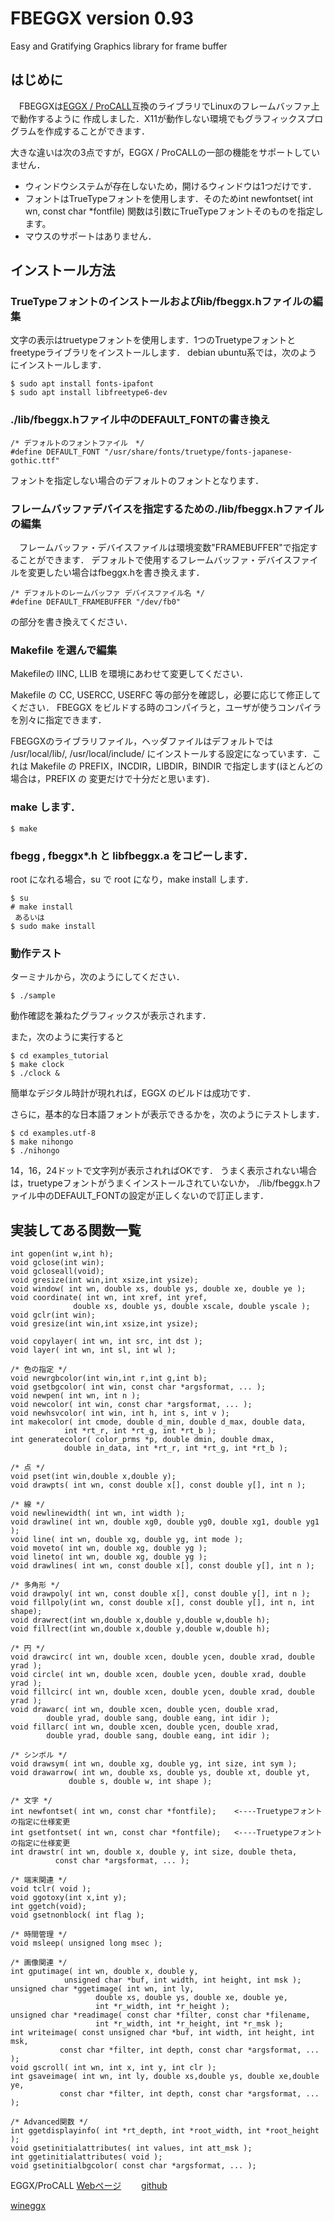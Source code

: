 # FBEGGX  version 0.93
Easy and Gratifying Graphics library for frame buffer

## はじめに

　FBEGGXは[EGGX / ProCALL](http://www.ir.isas.jaxa.jp/~cyamauch/eggx_procall/)互換のライブラリでLinuxのフレームバッファ上で動作するように
作成しました．X11が動作しない環境でもグラフィックスプログラムを作成することができます．

大きな違いは次の3点ですが，EGGX / ProCALLの一部の機能をサポートしていません．
- ウィンドウシステムが存在しないため，開けるウィンドウは1つだけです．
- フォントはTrueTypeフォントを使用します．そのためint newfontset( int wn, const char *fontfile) 関数は引数にTrueTypeフォントそのものを指定します。
- マウスのサポートはありません．

## インストール方法

### TrueTypeフォントのインストールおよびlib/fbeggx.hファイルの編集

文字の表示はtruetypeフォントを使用します．1つのTruetypeフォントとfreetypeライブラリをインストールします．
debian ubuntu系では，次のようにインストールします．
```
$ sudo apt install fonts-ipafont
$ sudo apt install libfreetype6-dev
```

### ./lib/fbeggx.hファイル中のDEFAULT_FONTの書き換え
```
/* デフォルトのフォントファイル　*/
#define DEFAULT_FONT "/usr/share/fonts/truetype/fonts-japanese-gothic.ttf"
```
  フォントを指定しない場合のデフォルトのフォントとなります．

### フレームバッファデバイスを指定するための./lib/fbeggx.hファイルの編集

  　フレームバッファ・デバイスファイルは環境変数"FRAMEBUFFER"で指定することができます．
   デフォルトで使用するフレームバッファ・デバイスファイルを変更したい場合はfbeggx.hを書き換えます．
```
/* デフォルトのレームバッファ デバイスファイル名 */
#define DEFAULT_FRAMEBUFFER "/dev/fb0"
```
  の部分を書き換えてください．

### Makefile を選んで編集

Makefileの IINC, LLIB を環境にあわせて変更してください．

Makefile の CC, USERCC, USERFC 等の部分を確認し，必要に応じて修正してください．
FBEGGX をビルドする時のコンパイラと，ユーザが使うコンパイラを別々に指定できます．

FBEGGXのライブラリファイル，ヘッダファイルはデフォルトでは /usr/local/lib/,
/usr/local/include/ にインストールする設定になっています．これは Makefile 
の PREFIX，INCDIR，LIBDIR，BINDIR で指定します(ほとんどの場合は，PREFIX の
変更だけで十分だと思います)．


### make します．
```
$ make
```
### fbegg , fbeggx*.h と libfbeggx.a をコピーします．

root になれる場合，su で root になり，make install します．
```
$ su
# make install
 あるいは
$ sudo make install
```


### 動作テスト

ターミナルから，次のようにしてください．
```
$ ./sample
```
動作確認を兼ねたグラフィックスが表示されます．
  
また，次のように実行すると
```
$ cd examples_tutorial
$ make clock
$ ./clock &
```

簡単なデジタル時計が現れれば，EGGX のビルドは成功です．

さらに，基本的な日本語フォントが表示できるかを，次のようにテストします．
```
$ cd examples.utf-8
$ make nihongo
$ ./nihongo
```
14，16，24ドットで文字列が表示されればOKです．
うまく表示されない場合は，truetypeフォントがうまくインストールされていないか，
./lib/fbeggx.hファイル中のDEFAULT_FONTの設定が正しくないので訂正します．



## 実装してある関数一覧
```
int gopen(int w,int h);
void gclose(int win);
void gcloseall(void);
void gresize(int win,int xsize,int ysize);
void window( int wn, double xs, double ys, double xe, double ye );
void coordinate( int wn, int xref, int yref,
		      double xs, double ys, double xscale, double yscale );
void gclr(int win);
void gresize(int win,int xsize,int ysize);

void copylayer( int wn, int src, int dst );
void layer( int wn, int sl, int wl );

/* 色の指定 */
void newrgbcolor(int win,int r,int g,int b);
void gsetbgcolor( int win, const char *argsformat, ... );
void newpen( int wn, int n );
void newcolor( int win, const char *argsformat, ... );
void newhsvcolor( int win, int h, int s, int v );
int makecolor( int cmode, double d_min, double d_max, double data,
		    int *rt_r, int *rt_g, int *rt_b );
int generatecolor( color_prms *p, double dmin, double dmax,
			double in_data, int *rt_r, int *rt_g, int *rt_b );
            
/* 点 */
void pset(int win,double x,double y);
void drawpts( int wn, const double x[], const double y[], int n );

/* 線 */
void newlinewidth( int wn, int width );
void drawline( int wn, double xg0, double yg0, double xg1, double yg1 );
void line( int wn, double xg, double yg, int mode );
void moveto( int wn, double xg, double yg );
void lineto( int wn, double xg, double yg );
void drawlines( int wn, const double x[], const double y[], int n );

/* 多角形 */
void drawpoly( int wn, const double x[], const double y[], int n );
void fillpoly(int wn, const double x[], const double y[], int n, int shape);
void drawrect(int wn,double x,double y,double w,double h);
void fillrect(int wn,double x,double y,double w,double h);

/* 円 */
void drawcirc( int wn, double xcen, double ycen, double xrad, double yrad );
void circle( int wn, double xcen, double ycen, double xrad, double yrad );
void fillcirc( int wn, double xcen, double ycen, double xrad, double yrad );
void drawarc( int wn, double xcen, double ycen, double xrad, 
		double yrad, double sang, double eang, int idir );
void fillarc( int wn, double xcen, double ycen, double xrad, 
		double yrad, double sang, double eang, int idir );

/* シンボル */
void drawsym( int wn, double xg, double yg, int size, int sym );
void drawarrow( int wn, double xs, double ys, double xt, double yt, 
		     double s, double w, int shape );

/* 文字 */
int newfontset( int wn, const char *fontfile);    <----Truetypeフォントの指定に仕様変更
int gsetfontset( int wn, const char *fontfile);   <----Truetypeフォントの指定に仕様変更
int drawstr( int wn, double x, double y, int size, double theta,
		  const char *argsformat, ... );

/* 端末関連 */
void tclr( void );
void ggotoxy(int x,int y);
int ggetch(void);
void gsetnonblock( int flag );

/* 時間管理 */
void msleep( unsigned long msec );

/* 画像関連 */
int gputimage( int wn, double x, double y,
		    unsigned char *buf, int width, int height, int msk );
unsigned char *ggetimage( int wn, int ly, 
			       double xs, double ys, double xe, double ye,
			       int *r_width, int *r_height );
unsigned char *readimage( const char *filter, const char *filename,
			       int *r_width, int *r_height, int *r_msk );
int writeimage( const unsigned char *buf, int width, int height, int msk,
		   const char *filter, int depth, const char *argsformat, ... );
void gscroll( int wn, int x, int y, int clr );
int gsaveimage( int wn, int ly, double xs,double ys, double xe,double ye,
		   const char *filter, int depth, const char *argsformat, ... );
           
/* Advanced関数 */
int ggetdisplayinfo( int *rt_depth, int *root_width, int *root_height );
void gsetinitialattributes( int values, int att_msk );
int ggetinitialattributes( void );
void gsetinitialbgcolor( const char *argsformat, ... );
```


EGGX/ProCALL   [Webページ](http://www.ir.isas.jaxa.jp/~cyamauch/eggx_procall/) 　　[github](https://github.com/cyamauch/eggx)

[wineggx](https://github.com/MasutaniLab/wineggx)



